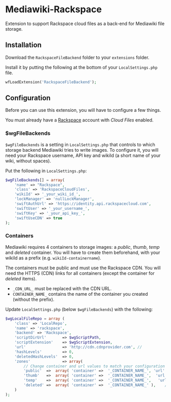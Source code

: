 # Mediawiki-Rackspace
Extension to support Rackspace cloud files as a back-end for Mediawiki file storage.

## Installation
Download the `RackspaceFileBackend` folder to your `extensions` folder.

Install it by putting the following at the bottom of your `LocalSettings.php` file.
```php
wfLoadExtension('RackspaceFileBackend');
```

## Configuration
Before you can use this extension, you will have to  configure a few things.

You must already have a [Rackspace](https://www.rackspace.com/) account with _Cloud Files_ enabled.

### $wgFileBackends
`$wgFileBackends` is a setting in `LocalSettings.php` that controls to which storage backend Mediawiki tries to write images. To configure it, you will need your Rackspace username, API key and wikiId (a short name of your wiki, without spaces).

Put the following in `LocalSettings.php`:
```php
$wgFileBackends[] = array(
	'name' => "Rackspace",
	'class' => 'RackspaceCloudFiles',
	'wikiId' => '_your_wiki_id_',
	'lockManager' => 'nullLockManager',
	'swiftAuthUrl' => 'https://identity.api.rackspacecloud.com',
	'swiftUser' => '_your_username_',
	'swiftKey' => '_your_api_key_',
	'swiftUseCDN' => true
);
```

### Containers
Mediawiki requires 4 containers to storage images: a _public_, _thumb_, _temp_ and _deleted_ container. You will have to create them beforehand, with your wikiId as a prefix (e.g. `wikiId-containername`).

The containers must be public and must use the Rackspace CDN. You will need the HTTPS (CDN) links for all containers (except the container for _deleted_ items).

* `_CDN_URL_` must be replaced with the CDN URL.
* `CONTAINER_NAME_` contains the name of the container you created (without the prefix).

Update `LocalSettings.php` (below `$wgFileBackends`) with the following:

```php
$wgLocalFileRepo = array (
	'class' => 'LocalRepo',
	'name' => 'rackspace',
	'backend' => 'Rackspace',
	'scriptDirUrl'       => $wgScriptPath,
	'scriptExtension'    => $wgScriptExtension,
	'url'                => 'http://cdn.cdnprovider.com', //
	'hashLevels'         => 0,
	'deletedHashLevels'  => 0,
	'zones'              => array(
		// Change container and url values to match your configuration settings
		'public'  =>  array( 'container' =>  '_CONTAINER_NAME_', 'url' => '_CDN_URL_' ),
		'thumb'   =>  array( 'container' =>  '_CONTAINER_NAME_',  'url' => '_CDN_URL_' ),
		'temp'    =>  array( 'container' =>  '_CONTAINER_NAME_',   'url' => '_CDN_URL_' ),
		'deleted' =>  array( 'container' =>  '_CONTAINER_NAME_' ),    // deleted items don't have a URL
	)
);
```
